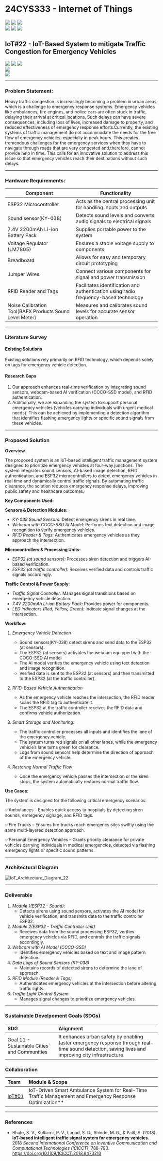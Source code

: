 # 24CYS333 - Internet of Things
![](https://img.shields.io/badge/Batch-22CYS-lightgreen) ![](https://img.shields.io/badge/UG-blue) ![](https://img.shields.io/badge/Subject-IoT-blue)
<br/>
![](https://img.shields.io/badge/Lecture-2-orange) ![](https://img.shields.io/badge/Practical-3-orange) ![](https://img.shields.io/badge/Credits-3-orange) <br/>

## IoT#22 - IoT-Based System to mitigate Traffic Congestion for Emergency Vehicles

![](https://img.shields.io/badge/Member-Nedurumalli_Ved_Varshith_Reddy-gold) ![](https://img.shields.io/badge/Member-Saride_Someswara_Sai_Sri_Chakri-gold) ![](https://img.shields.io/badge/Member-Rudra_Srilakshmi-gold)</br>
![](https://img.shields.io/badge/SDG-11-darkgreen)</br>
![](https://img.shields.io/badge/Reviewed-14th_Feb_2025-brown)

---

### Problem Statement:
Heavy traffic congestion is increasingly becoming a problem in urban areas, which is a challenge to emergency response systems. Emergency vehicles like ambulances, fire engines, and police cars are often stuck in traffic, delaying their arrival at critical locations. Such delays can have severe consequences, including loss of lives, increased damage to property, and reduced effectiveness of emergency response efforts.Currently, the existing systems of traffic management do not accommodate the needs for the free flow of emergency vehicles, especially in peak hours. This creates tremendous challenges for the emergency services when they have to navigate through roads that are very congested and,therefore, cannot provide help in time. This calls for an innovative solution to address this issue so that emergency vehicles reach their destinations without such delays.

---

### Hardware Requirements:
| Component | Functionality |
| --------- | ------------- |
| ESP32 Microcontroller | Acts as the central processing unit for handling inputs and outputs |
| Sound sensor(KY-038) | Detects sound levels and converts audio signals to electrical signals |
| 7.4V 2200mAh Li-ion Battery Pack | Supplies portable power to the system |
| Voltage Regulator (LM7805) | Ensures a stable voltage supply to components |
| Breadboard | Allows for easy and temporary circuit prototyping |
| Jumper Wires | Connect various components for signal and power transmission |
| RFID Reader and Tags | Facilitates identification and authentication using radio frequency-based technology |
| Noise Calibration Tool(BAFX Products Sound Level Meter) | Measures and calibrates sound levels for accurate sensor operation |


---

### Literature Survey

#### Existing Solutions
Existing solutions rely primarily on RFID technology, which depends solely on tags for emergency vehicle detection.

#### Research Gaps
1. Our approach enhances real-time verification by integrating sound sensors, webcam-based AI verification (COCO-SSD model), and RFID authentication.
2. Additionally, we are expanding the system to support personal emergency vehicles (vehicles carrying individuals with urgent medical needs).
   This can be achieved by implementing a detection algorithm that identifies flashing emergency lights or specific sound signals from these vehicles.
   
---

### Proposed Solution

**Overview**

The proposed system is an IoT-based intelligent traffic management system designed to prioritize emergency vehicles at four-way junctions. The system integrates sound sensors, AI-based image detection, RFID authentication, and ESP32 microcontrollers to detect emergency vehicles in real time and dynamically control traffic signals. By automating traffic clearance, the solution reduces emergency response delays, improving public safety and healthcare outcomes.

**Key Components Used:**

**Sensors & Detection Modules:**
- *KY-038 Sound Sensors:* Detect emergency sirens in real time.  
- *Webcam with COCO-SSD AI Model:* Performs text detection and image recognition to verify emergency vehicles.  
- *RFID Reader & Tags:* Authenticates emergency vehicles as they approach the intersection.
  
**Microcontrollers & Processing Units:** 
- *ESP32 (at sound sensors):* Processes siren detection and triggers AI-based verification.  
- *ESP32 (at traffic controller):* Receives verified data and controls traffic signals accordingly.

**Traffic Control & Power Supply:**
- *Traffic Signal Controller:* Manages signal transitions based on emergency vehicle detection.  
- *7.4V 2200mAh Li-ion Battery Pack:* Provides power for components.  
- *LED Indicators (Red, Yellow, Green):* Indicate signal changes at the intersection.  


  
**Workflow:**

1. *Emergency Vehicle Detection*  
   - Sound sensors(KY-038) detect sirens and send data to the ESP32 (at sensors).  
   - The ESP32 (at sensors) activates the webcam equipped with the COCO-SSD AI model 
   - The AI model verifies the emergency vehicle using text detection and image recognition.
   - Verified data is sent to the ESP32 (at sensors) and then transmitted to the ESP32 (at the traffic controller).

2. *RFID-Based Vehicle Authentication*  
   - As the emergency vehicle reaches the intersection, the RFID reader scans the RFID tag to authenticate it.  
   - The ESP32 at the traffic controller receives the RFID data and confirms vehicle authorization.

3. *Smart Storage and Monitoring:*  
   -  The traffic controller processes all inputs and identifies the lane of the emergency vehicle.
   -  The system turns red signals on all other lanes, while the emergency vehicle’s lane turns green for clearance.
   -  Logs from sound sensors help determine the direction of approach of the emergency vehicle.  
    
4. *Restoring Normal Traffic Flow*  
   - Once the emergency vehicle passes the intersection or the siren stops, the system automatically restores normal traffic flow.
     

**Use Cases:**

The system is designed for the following critical emergency scenarios:

✅Ambulances – Enables quick access to hospitals by detecting siren sounds, emergency signage, and RFID tags.

✅Fire Trucks – Ensures fire trucks reach emergency sites swiftly using the same multi-layered detection approach.

✅Personal Emergency Vehicles – Grants priority clearance for private vehicles carrying individuals in medical emergencies, detected via flashing emergency lights or specific sound patterns.

---

### Architectural Diagram

![IoT_Architecture_Diagram_22](https://github.com/user-attachments/assets/d9b699e3-886b-424c-94cb-ab403aec5e80)

---

### Deliverable

1. *Module 1(ESP32 - Sound):*
   - Detects sirens using sound sensors, activates the AI model for vehicle verification, and transmits data to the traffic controller ESP32.
2. *Module 2(ESP32 - Traffic Controller Unit)*
   - Receives data from the sound processing ESP32, verifies emergency vehicles via RFID, and controls the traffic signals accordingly.
3. *Webcam with AI Model (COCO-SSD)*
   - Identifies emergency vehicles based on text and image pattern detection.
4. *Data Logs of Sound Sensors (KY-038)*
   - Maintains records of detected sirens to determine the lane of approach.
5. *RFID Module (Reader & Tags)*
   - Authenticates emergency vehicles at the intersection before altering traffic lights.
6. *Traffic Light Control System*
   - Manages signal changes to prioritize emergency vehicles.

---

### Sustainable Develpoment Goals (SDGs)
| SDG | Alignment |
|:----|:----------|
| Goal 11 - Sustainable Cities and Communities | It enhances urban safety by enabling faster emergency response through real-time sound detection, saving lives and improving city infrastructure. |



### Collaboration
| Team | Module & Scope |
|:-----|:---------------|
| [IoT#01](https://github.com/Amrita-TIFAC-Cyber-Blockchain/24CYS333-Internet-of-Things/tree/main/Assets/Projects/IoT01) | IoT-Driven Smart Ambulance System for Real-Time Traffic Management and Emergency Response Optimization** |

---

### References
- Bhate, S. V., Kulkarni, P. V., Lagad, S. D., Shinde, M. D., & Patil, S. (2018). **IoT-based intelligent traffic signal system for emergency vehicles**. 2018 *Second International Conference on Inventive Communication and Computational Technologies (ICICCT)*, 788–793. https://doi.org/10.1109/ICICCT.2018.8473210 
